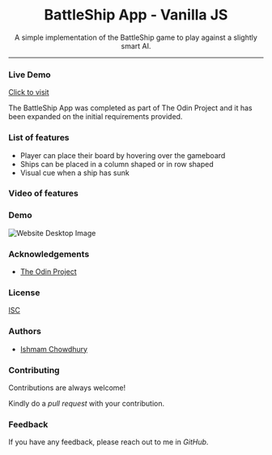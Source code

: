 <h1 align="center"> BattleShip App - Vanilla JS </h1>

<p align="center"> A simple implementation of the BattleShip game to play against a slightly smart AI.</p>

<hr/>

<h3> Live Demo </h3>

[Click to visit](https://ishmam156.github.io/battleshipJS/)

<p> The BattleShip App was completed as part of The Odin Project and it has been expanded on the initial requirements provided.</p>

<h3> List of features </h3>

<ul>
  <li>Player can place their board by hovering over the gameboard</li>
  <li>Ships can be placed in a column shaped or in row shaped</li>
  <li>Visual cue when a ship has sunk</li>
</ul>

<h3>Video of features</h3>

<h3>Demo</h3>

![Website Desktop Image](https://i.imgur.com/haeYUJf.png)

<h3>Acknowledgements</h3>

- [The Odin Project](https://www.theodinproject.com/)

<h3>License</h3>

[ISC](https://opensource.org/licenses/ISC)

<h3>Authors</h3>

- [Ishmam Chowdhury](https://github.com/Ishmam156)

<h3>Contributing</h3>
<p>Contributions are always welcome!</p>
<p>Kindly do a <i>pull request</i> with your contribution.</p>

<h3>Feedback</h3>
<p>If you have any feedback, please reach out to me in <i>GitHub</i>.</p>

